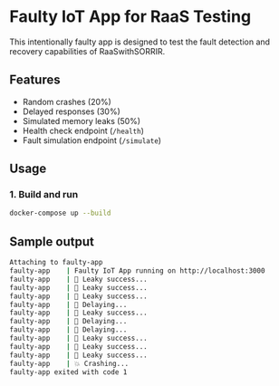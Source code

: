 # Faulty IoT App for RaaS Testing

This intentionally faulty app is designed to test the fault detection and recovery capabilities of RaaSwithSORRIR.

## Features

- Random crashes (20%)
- Delayed responses (30%)
- Simulated memory leaks (50%)
- Health check endpoint (`/health`)
- Fault simulation endpoint (`/simulate`)

## Usage

### 1. Build and run

```bash
docker-compose up --build
```
## Sample output
```sh
Attaching to faulty-app
faulty-app    | Faulty IoT App running on http://localhost:3000
faulty-app    | 🐢 Leaky success...
faulty-app    | 🐢 Leaky success...
faulty-app    | 🐢 Leaky success...
faulty-app    | 🐢 Delaying...
faulty-app    | 🐢 Leaky success...
faulty-app    | 🐢 Delaying...
faulty-app    | 🐢 Delaying...
faulty-app    | 🐢 Leaky success...
faulty-app    | 🐢 Leaky success...
faulty-app    | 🐢 Leaky success...
faulty-app    | 💥 Crashing...
faulty-app exited with code 1
```
